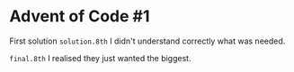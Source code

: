 # Advent of Code #1

First solution `solution.8th` I didn't understand correctly what was needed.

`final.8th` I realised they just wanted the biggest.
